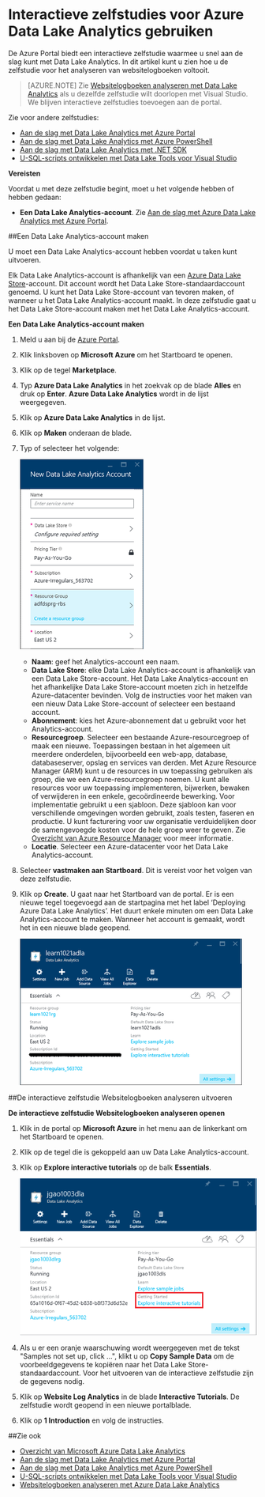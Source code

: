 <properties 
   pageTitle="Leer alles over Data Lake Analytics en U-SQL met de interactieve zelfstudies van Azure Portal | Azure" 
   description="Snel aan de slag met het leren van Data Lake Analytics en U-SQL. " 
   services="data-lake-analytics" 
   documentationCenter="" 
   authors="edmacauley" 
   manager="jhubbard" 
   editor="cgronlun"/>
 
<tags
   ms.service="data-lake-analytics"
   ms.devlang="na"
   ms.topic="get-started-article"
   ms.tgt_pltfrm="na"
   ms.workload="big-data" 
   ms.date="05/16/2016"
   ms.author="edmaca"/>


# Interactieve zelfstudies voor Azure Data Lake Analytics gebruiken

De Azure Portal biedt een interactieve zelfstudie waarmee u snel aan de slag kunt met Data Lake Analytics. In dit artikel kunt u zien hoe u de zelfstudie voor het analyseren van websitelogboeken voltooit.


>[AZURE.NOTE] Zie [Websitelogboeken analyseren met Data Lake Analytics](data-lake-analytics-analyze-weblogs.md) als u dezelfde zelfstudie wilt doorlopen met Visual Studio.
>We blijven interactieve zelfstudies toevoegen aan de portal.


Zie voor andere zelfstudies:

- [Aan de slag met Data Lake Analytics met Azure Portal](data-lake-analytics-get-started-portal.md)
- [Aan de slag met Data Lake Analytics met Azure PowerShell](data-lake-analytics-get-started-powershell.md)
- [Aan de slag met Data Lake Analytics met .NET SDK](data-lake-analytics-get-started-net-sdk.md)
- [U-SQL-scripts ontwikkelen met Data Lake Tools voor Visual Studio](data-lake-analytics-data-lake-tools-get-started.md) 

**Vereisten**

Voordat u met deze zelfstudie begint, moet u het volgende hebben of hebben gedaan:

- **Een Data Lake Analytics-account**.  Zie [Aan de slag met Azure Data Lake Analytics met Azure Portal](data-lake-analytics-get-started-portal.md).

##Een Data Lake Analytics-account maken 

U moet een Data Lake Analytics-account hebben voordat u taken kunt uitvoeren.

Elk Data Lake Analytics-account is afhankelijk van een [Azure Data Lake Store](../data-lake-store/data-lake-store-overview.md)-account.  Dit account wordt het Data Lake Store-standaardaccount genoemd.  U kunt het Data Lake Store-account van tevoren maken, of wanneer u het Data Lake Analytics-account maakt. In deze zelfstudie gaat u het Data Lake Store-account maken met het Data Lake Analytics-account.

**Een Data Lake Analytics-account maken**

1. Meld u aan bij de [Azure Portal](https://portal.azure.com/signin/index/?Microsoft_Azure_Kona=true&Microsoft_Azure_DataLake=true&hubsExtension_ItemHideKey=AzureDataLake_BigStorage%2cAzureKona_BigCompute).
2. Klik linksboven op **Microsoft Azure** om het Startboard te openen.
3. Klik op de tegel **Marketplace**.  
3. Typ **Azure Data Lake Analytics** in het zoekvak op de blade **Alles** en druk op **Enter**. **Azure Data Lake Analytics** wordt in de lijst weergegeven.
4. Klik op **Azure Data Lake Analytics** in de lijst.
5. Klik op **Maken** onderaan de blade.
6. Typ of selecteer het volgende:

    ![Azure Data Lake Analytics-portalblade](./media/data-lake-analytics-get-started-portal/data-lake-analytics-portal-create-adla.png)

    - **Naam**: geef het Analytics-account een naam.
    - **Data Lake Store**: elke Data Lake Analytics-account is afhankelijk van een Data Lake Store-account. Het Data Lake Analytics-account en het afhankelijke Data Lake Store-account moeten zich in hetzelfde Azure-datacenter bevinden. Volg de instructies voor het maken van een nieuw Data Lake Store-account of selecteer een bestaand account.
    - **Abonnement**: kies het Azure-abonnement dat u gebruikt voor het Analytics-account.
    - **Resourcegroep**. Selecteer een bestaande Azure-resourcegroep of maak een nieuwe. Toepassingen bestaan in het algemeen uit meerdere onderdelen, bijvoorbeeld een web-app, database, databaseserver, opslag en services van derden. Met Azure Resource Manager (ARM) kunt u de resources in uw toepassing gebruiken als groep, die we een Azure-resourcegroep noemen. U kunt alle resources voor uw toepassing implementeren, bijwerken, bewaken of verwijderen in een enkele, gecoördineerde bewerking. Voor implementatie gebruikt u een sjabloon. Deze sjabloon kan voor verschillende omgevingen worden gebruikt, zoals testen, faseren en productie. U kunt facturering voor uw organisatie verduidelijken door de samengevoegde kosten voor de hele groep weer te geven. Zie [Overzicht van Azure Resource Manager](resource-group-overview.md) voor meer informatie. 
    - **Locatie**. Selecteer een Azure-datacenter voor het Data Lake Analytics-account. 
7. Selecteer **vastmaken aan Startboard**. Dit is vereist voor het volgen van deze zelfstudie.
8. Klik op **Create**. U gaat naar het Startboard van de portal. Er is een nieuwe tegel toegevoegd aan de startpagina met het label ‘Deploying Azure Data Lake Analytics’. Het duurt enkele minuten om een Data Lake Analytics-account te maken. Wanneer het account is gemaakt, wordt het in een nieuwe blade geopend.

    ![Azure Data Lake Analytics-portalblade](./media/data-lake-analytics-get-started-portal/data-lake-analytics-portal-blade.png)

##De interactieve zelfstudie Websitelogboeken analyseren uitvoeren

**De interactieve zelfstudie Websitelogboeken analyseren openen**

1. Klik in de portal op **Microsoft Azure** in het menu aan de linkerkant om het Startboard te openen.
2. Klik op de tegel die is gekoppeld aan uw Data Lake Analytics-account.
3. Klik op **Explore interactive tutorials** op de balk **Essentials**.

    ![Interactieve zelfstudies voor Azure Data Lake Analytics](./media/data-lake-analytics-use-interactive-tutorials/data-lake-analytics-explore-interactive-tutorials.png)

4. Als u er een oranje waarschuwing wordt weergegeven met de tekst "Samples not set up, click …", klikt u op **Copy Sample Data** om de voorbeeldgegevens te kopiëren naar het Data Lake Store-standaardaccount. Voor het uitvoeren van de interactieve zelfstudie zijn de gegevens nodig.
5. Klik op **Website Log Analytics** in de blade **Interactive Tutorials**. De zelfstudie wordt geopend in een nieuwe portalblade.
5. Klik op **1 Introduction** en volg de instructies.

##Zie ook

- [Overzicht van Microsoft Azure Data Lake Analytics](data-lake-analytics-overview.md)
- [Aan de slag met Data Lake Analytics met Azure Portal](data-lake-analytics-get-started-portal.md)
- [Aan de slag met Data Lake Analytics met Azure PowerShell](data-lake-analytics-get-started-powershell.md)
- [U-SQL-scripts ontwikkelen met Data Lake Tools voor Visual Studio](data-lake-analytics-data-lake-tools-get-started.md)
- [Websitelogboeken analyseren met Azure Data Lake Analytics](data-lake-analytics-analyze-weblogs.md)



<!--HONumber=sep16_HO2-->


